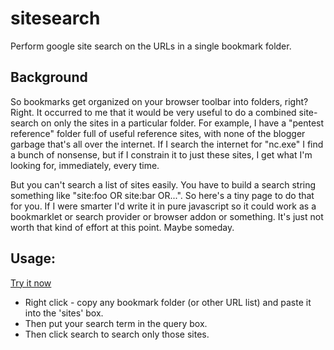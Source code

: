 # sitesearch
Perform google site search on the URLs in a single bookmark folder.

## Background 
So bookmarks get organized on your browser toolbar into folders, right? Right. It occurred to me that it would be very useful to do a combined site-search on only the sites in a particular folder. For example, I have a "pentest reference" folder full of useful reference sites, with none of the blogger garbage that's all over the internet. If I search the internet for "nc.exe" I find a bunch of nonsense, but if I constrain it to just these sites, I get what I'm looking for, immediately, every time.

But you can't search a list of sites easily. You have to build a search string something like "site:foo OR site:bar OR...". So here's a tiny page to do that for you. If I were smarter I'd write it in pure javascript so it could work as a bookmarklet or search provider or browser addon or something. It's just not worth that kind of effort at this point. Maybe someday.

## Usage:

[Try it now](https://htmlpreview.github.io/?https://raw.githubusercontent.com/roleohibachi/sitesearch/master/index.htm)

- Right click - copy any bookmark folder (or other URL list) and paste it into the 'sites' box. 
- Then put your search term in the query box.
- Then click search to search only those sites.
